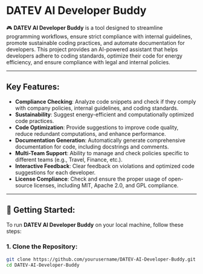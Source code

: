 # DATEV AI Developer Buddy

🎮 **DATEV AI Developer Buddy** is a tool designed to streamline programming workflows, ensure strict compliance with internal guidelines, promote sustainable coding practices, and automate documentation for developers. This project provides an AI-powered assistant that helps developers adhere to coding standards, optimize their code for energy efficiency, and ensure compliance with legal and internal policies.

---

## Key Features:

- **Compliance Checking**: Analyze code snippets and check if they comply with company policies, internal guidelines, and coding standards.
- **Sustainability**: Suggest energy-efficient and computationally optimized code practices.
- **Code Optimization**: Provide suggestions to improve code quality, reduce redundant computations, and enhance performance.
- **Documentation Generation**: Automatically generate comprehensive documentation for code, including docstrings and comments.
- **Multi-Team Support**: Ability to manage and check policies specific to different teams (e.g., Travel, Finance, etc.).
- **Interactive Feedback**: Clear feedback on violations and optimized code suggestions for each developer.
- **License Compliance**: Check and ensure the proper usage of open-source licenses, including MIT, Apache 2.0, and GPL compliance.

---

## 🚀 Getting Started:

To run **DATEV AI Developer Buddy** on your local machine, follow these steps:

### 1. Clone the Repository:

```bash
git clone https://github.com/yourusername/DATEV-AI-Developer-Buddy.git
cd DATEV-AI-Developer-Buddy
